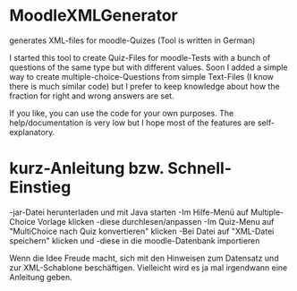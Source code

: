# MoodleXMLGenerator
generates XML-files for moodle-Quizes (Tool is written in German)

I started this tool to create Quiz-Files for moodle-Tests with a bunch of questions of the same type but with different values. Soon I added a simple way to create multiple-choice-Questions from simple Text-Files (I know there is much similar code) but I prefer to keep knowledge about how the fraction for right and wrong answers are set.

If you like, you can use the code for your own purposes. The help/documentation is very low but I hope most of the features are self-explanatory.

# kurz-Anleitung bzw. Schnell-Einstieg
-jar-Datei herunterladen und mit Java starten
-Im Hilfe-Menü auf Multiple-Choice Vorlage klicken
-diese durchlesen/anpassen
-Im Quiz-Menu auf "MultiChoice nach Quiz konvertieren" klicken
-Bei Datei auf "XML-Datei speichern" klicken und 
-diese in die moodle-Datenbank importieren

Wenn die Idee Freude macht, sich mit den Hinweisen zum Datensatz und zur XML-Schablone beschäftigen. Vielleicht wird es ja mal irgendwann eine Anleitung geben.
